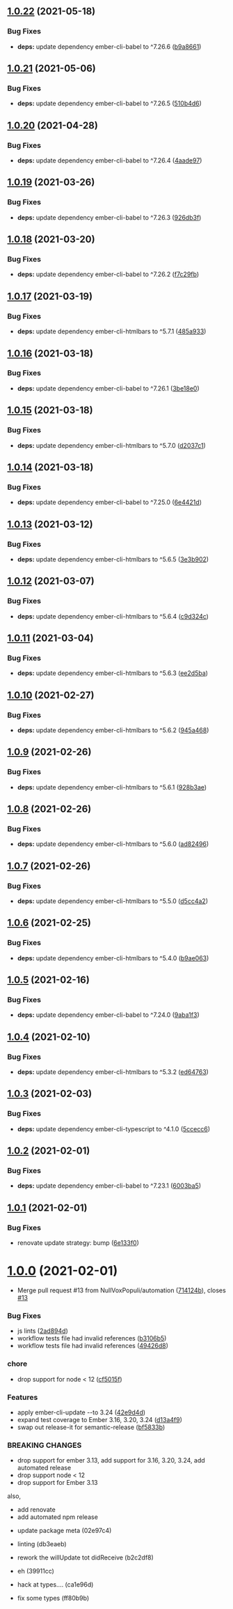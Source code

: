 ## [1.0.22](https://github.com/NullVoxPopuli/ember-lifecycle-component/compare/v1.0.21...v1.0.22) (2021-05-18)


### Bug Fixes

* **deps:** update dependency ember-cli-babel to ^7.26.6 ([b9a8661](https://github.com/NullVoxPopuli/ember-lifecycle-component/commit/b9a866143c50d291d888f11138c475a5e85459cb))

## [1.0.21](https://github.com/NullVoxPopuli/ember-lifecycle-component/compare/v1.0.20...v1.0.21) (2021-05-06)


### Bug Fixes

* **deps:** update dependency ember-cli-babel to ^7.26.5 ([510b4d6](https://github.com/NullVoxPopuli/ember-lifecycle-component/commit/510b4d6710afd7910c7f48f07f5b4df5cc8d0ef3))

## [1.0.20](https://github.com/NullVoxPopuli/ember-lifecycle-component/compare/v1.0.19...v1.0.20) (2021-04-28)


### Bug Fixes

* **deps:** update dependency ember-cli-babel to ^7.26.4 ([4aade97](https://github.com/NullVoxPopuli/ember-lifecycle-component/commit/4aade97050c74ff51f668212d0bb159c6950b280))

## [1.0.19](https://github.com/NullVoxPopuli/ember-lifecycle-component/compare/v1.0.18...v1.0.19) (2021-03-26)


### Bug Fixes

* **deps:** update dependency ember-cli-babel to ^7.26.3 ([926db3f](https://github.com/NullVoxPopuli/ember-lifecycle-component/commit/926db3fb5ea6679efe47aea0a9688e219b9c3bcf))

## [1.0.18](https://github.com/NullVoxPopuli/ember-lifecycle-component/compare/v1.0.17...v1.0.18) (2021-03-20)


### Bug Fixes

* **deps:** update dependency ember-cli-babel to ^7.26.2 ([f7c29fb](https://github.com/NullVoxPopuli/ember-lifecycle-component/commit/f7c29fbff02a68cdc6c685ad89ee76b326bd0076))

## [1.0.17](https://github.com/NullVoxPopuli/ember-lifecycle-component/compare/v1.0.16...v1.0.17) (2021-03-19)


### Bug Fixes

* **deps:** update dependency ember-cli-htmlbars to ^5.7.1 ([485a933](https://github.com/NullVoxPopuli/ember-lifecycle-component/commit/485a9333da0abb69d3641824a1a838f663dcf918))

## [1.0.16](https://github.com/NullVoxPopuli/ember-lifecycle-component/compare/v1.0.15...v1.0.16) (2021-03-18)


### Bug Fixes

* **deps:** update dependency ember-cli-babel to ^7.26.1 ([3be18e0](https://github.com/NullVoxPopuli/ember-lifecycle-component/commit/3be18e0905bdaa4b958b4b9f49789f467444294c))

## [1.0.15](https://github.com/NullVoxPopuli/ember-lifecycle-component/compare/v1.0.14...v1.0.15) (2021-03-18)


### Bug Fixes

* **deps:** update dependency ember-cli-htmlbars to ^5.7.0 ([d2037c1](https://github.com/NullVoxPopuli/ember-lifecycle-component/commit/d2037c16ade5966c179756e59f2bfbe923fad13e))

## [1.0.14](https://github.com/NullVoxPopuli/ember-lifecycle-component/compare/v1.0.13...v1.0.14) (2021-03-18)


### Bug Fixes

* **deps:** update dependency ember-cli-babel to ^7.25.0 ([6e4421d](https://github.com/NullVoxPopuli/ember-lifecycle-component/commit/6e4421d99d37f53cd2ef0717109bf398488a8c7f))

## [1.0.13](https://github.com/NullVoxPopuli/ember-lifecycle-component/compare/v1.0.12...v1.0.13) (2021-03-12)


### Bug Fixes

* **deps:** update dependency ember-cli-htmlbars to ^5.6.5 ([3e3b902](https://github.com/NullVoxPopuli/ember-lifecycle-component/commit/3e3b90219b3c9808f7918d8ba637c9c62f32102c))

## [1.0.12](https://github.com/NullVoxPopuli/ember-lifecycle-component/compare/v1.0.11...v1.0.12) (2021-03-07)


### Bug Fixes

* **deps:** update dependency ember-cli-htmlbars to ^5.6.4 ([c9d324c](https://github.com/NullVoxPopuli/ember-lifecycle-component/commit/c9d324c38f7a3b20ec2fcdb99b0830a6fabdf974))

## [1.0.11](https://github.com/NullVoxPopuli/ember-lifecycle-component/compare/v1.0.10...v1.0.11) (2021-03-04)


### Bug Fixes

* **deps:** update dependency ember-cli-htmlbars to ^5.6.3 ([ee2d5ba](https://github.com/NullVoxPopuli/ember-lifecycle-component/commit/ee2d5baea37f045520acefbc4917a0f6855060af))

## [1.0.10](https://github.com/NullVoxPopuli/ember-lifecycle-component/compare/v1.0.9...v1.0.10) (2021-02-27)


### Bug Fixes

* **deps:** update dependency ember-cli-htmlbars to ^5.6.2 ([945a468](https://github.com/NullVoxPopuli/ember-lifecycle-component/commit/945a4688a0fcce96bbf079e30eaf36dbe9f19c7e))

## [1.0.9](https://github.com/NullVoxPopuli/ember-lifecycle-component/compare/v1.0.8...v1.0.9) (2021-02-26)


### Bug Fixes

* **deps:** update dependency ember-cli-htmlbars to ^5.6.1 ([928b3ae](https://github.com/NullVoxPopuli/ember-lifecycle-component/commit/928b3ae0b450c10a26f5639d09b30942f1e9a698))

## [1.0.8](https://github.com/NullVoxPopuli/ember-lifecycle-component/compare/v1.0.7...v1.0.8) (2021-02-26)


### Bug Fixes

* **deps:** update dependency ember-cli-htmlbars to ^5.6.0 ([ad82496](https://github.com/NullVoxPopuli/ember-lifecycle-component/commit/ad82496590202e5d89b0dca7f5cdd45bad1ff73f))

## [1.0.7](https://github.com/NullVoxPopuli/ember-lifecycle-component/compare/v1.0.6...v1.0.7) (2021-02-26)


### Bug Fixes

* **deps:** update dependency ember-cli-htmlbars to ^5.5.0 ([d5cc4a2](https://github.com/NullVoxPopuli/ember-lifecycle-component/commit/d5cc4a226473847fd96c0709631db8bcc0acf7d7))

## [1.0.6](https://github.com/NullVoxPopuli/ember-lifecycle-component/compare/v1.0.5...v1.0.6) (2021-02-25)


### Bug Fixes

* **deps:** update dependency ember-cli-htmlbars to ^5.4.0 ([b9ae063](https://github.com/NullVoxPopuli/ember-lifecycle-component/commit/b9ae063ae490f7b768eec101d73f50d4d60ec048))

## [1.0.5](https://github.com/NullVoxPopuli/ember-lifecycle-component/compare/v1.0.4...v1.0.5) (2021-02-16)


### Bug Fixes

* **deps:** update dependency ember-cli-babel to ^7.24.0 ([9aba1f3](https://github.com/NullVoxPopuli/ember-lifecycle-component/commit/9aba1f368cc033c65880cf146f9102247d74fdef))

## [1.0.4](https://github.com/NullVoxPopuli/ember-lifecycle-component/compare/v1.0.3...v1.0.4) (2021-02-10)


### Bug Fixes

* **deps:** update dependency ember-cli-htmlbars to ^5.3.2 ([ed64763](https://github.com/NullVoxPopuli/ember-lifecycle-component/commit/ed64763f0a11c1957c9319e49ff61543a5b45f1c))

## [1.0.3](https://github.com/NullVoxPopuli/ember-lifecycle-component/compare/v1.0.2...v1.0.3) (2021-02-03)


### Bug Fixes

* **deps:** update dependency ember-cli-typescript to ^4.1.0 ([5ccecc6](https://github.com/NullVoxPopuli/ember-lifecycle-component/commit/5ccecc63b52370aafc3104adf58d7d19cb1b6d40))

## [1.0.2](https://github.com/NullVoxPopuli/ember-lifecycle-component/compare/v1.0.1...v1.0.2) (2021-02-01)


### Bug Fixes

* **deps:** update dependency ember-cli-babel to ^7.23.1 ([6003ba5](https://github.com/NullVoxPopuli/ember-lifecycle-component/commit/6003ba5fc592821549a4a7146dfdb407b8e36053))

## [1.0.1](https://github.com/NullVoxPopuli/ember-lifecycle-component/compare/v1.0.0...v1.0.1) (2021-02-01)


### Bug Fixes

* renovate update strategy: bump ([6e133f0](https://github.com/NullVoxPopuli/ember-lifecycle-component/commit/6e133f02bb7163f3529688fde5be26e0f45b1201))

# [1.0.0](https://github.com/NullVoxPopuli/ember-lifecycle-component/compare/v0.7.0...v1.0.0) (2021-02-01)


* Merge pull request #13 from NullVoxPopuli/automation ([714124b](https://github.com/NullVoxPopuli/ember-lifecycle-component/commit/714124b641a04ad3a0ee1a571f86c321387d2062)), closes [#13](https://github.com/NullVoxPopuli/ember-lifecycle-component/issues/13)


### Bug Fixes

* js lints ([2ad894d](https://github.com/NullVoxPopuli/ember-lifecycle-component/commit/2ad894d1249ced461bcb1ab763bb7412563f31e8))
* workflow tests file had invalid references ([b3106b5](https://github.com/NullVoxPopuli/ember-lifecycle-component/commit/b3106b5c714e92d65aea49e305c6f3421a125057))
* workflow tests file had invalid references ([49426d8](https://github.com/NullVoxPopuli/ember-lifecycle-component/commit/49426d81ec3c5c38d5dca5c6d63015195be93b23))


### chore

* drop support for node < 12 ([cf5015f](https://github.com/NullVoxPopuli/ember-lifecycle-component/commit/cf5015f3ede6f55835b26fbb5a5efac4c65805d6))


### Features

* apply ember-cli-update --to 3.24 ([42e9d4d](https://github.com/NullVoxPopuli/ember-lifecycle-component/commit/42e9d4de786b8ffb7362a7c2a8c286f2020832ee))
* expand test coverage to Ember 3.16, 3.20, 3.24 ([d13a4f9](https://github.com/NullVoxPopuli/ember-lifecycle-component/commit/d13a4f9ffb666688b864ebfe103828679ab6b23e))
* swap out release-it for semantic-release ([bf5833b](https://github.com/NullVoxPopuli/ember-lifecycle-component/commit/bf5833b04c5edc57f2aaad01da3e7e21dcb3e13e))


### BREAKING CHANGES

* drop support for ember 3.13, add support for 3.16, 3.20, 3.24, add automated release
* drop support node < 12
* drop support for Ember 3.13

also,
- add renovate
- add automated npm release

* update package meta (02e97c4)

* linting (db3eaeb)

* rework the willUpdate tot didReceive (b2c2df8)

* eh (39911cc)

* hack at types.... (ca1e96d)

* fix some types (ff80b9b)
